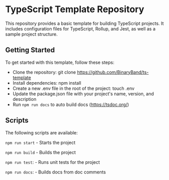 # TypeScript Template Repository

This repository provides a basic template for building TypeScript projects. It includes configuration files for TypeScript, Rollup, and Jest, as well as a sample project structure.

## Getting Started

To get started with this template, follow these steps:

- Clone the repository: git clone https://github.com/BinaryBand/ts-template
- Install dependencies: npm install
- Create a new .env file in the root of the project: touch .env
- Update the package.json file with your project's name, version, and description
- Run `npm run docs` to auto build docs (https://tsdoc.org/)

## Scripts

The following scripts are available:

`npm run start` - Starts the project

`npm run build` - Builds the project

`npm run test`: - Runs unit tests for the project

`npm run docs`: - Builds docs from doc comments
